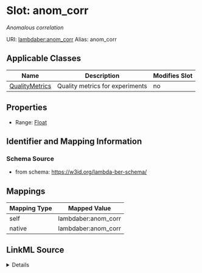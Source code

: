 

# Slot: anom_corr 


_Anomalous correlation_





URI: [lambdaber:anom_corr](https://w3id.org/lambda-ber-schema/anom_corr)
Alias: anom_corr

<!-- no inheritance hierarchy -->





## Applicable Classes

| Name | Description | Modifies Slot |
| --- | --- | --- |
| [QualityMetrics](QualityMetrics.md) | Quality metrics for experiments |  no  |






## Properties

* Range: [Float](Float.md)




## Identifier and Mapping Information






### Schema Source


* from schema: https://w3id.org/lambda-ber-schema/




## Mappings

| Mapping Type | Mapped Value |
| ---  | ---  |
| self | lambdaber:anom_corr |
| native | lambdaber:anom_corr |




## LinkML Source

<details>
```yaml
name: anom_corr
description: Anomalous correlation
from_schema: https://w3id.org/lambda-ber-schema/
rank: 1000
alias: anom_corr
owner: QualityMetrics
domain_of:
- QualityMetrics
range: float

```
</details>